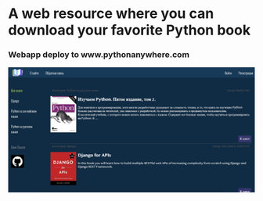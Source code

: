 # A web resource where you can download your favorite Python book
<h3>Webapp deploy to www.pythonanywhere.com</h3>

![Screenshot](https://github.com/DmitryZZZZZZ/luna_books/blob/master/luna/static/luna/images/luna.jpg)
